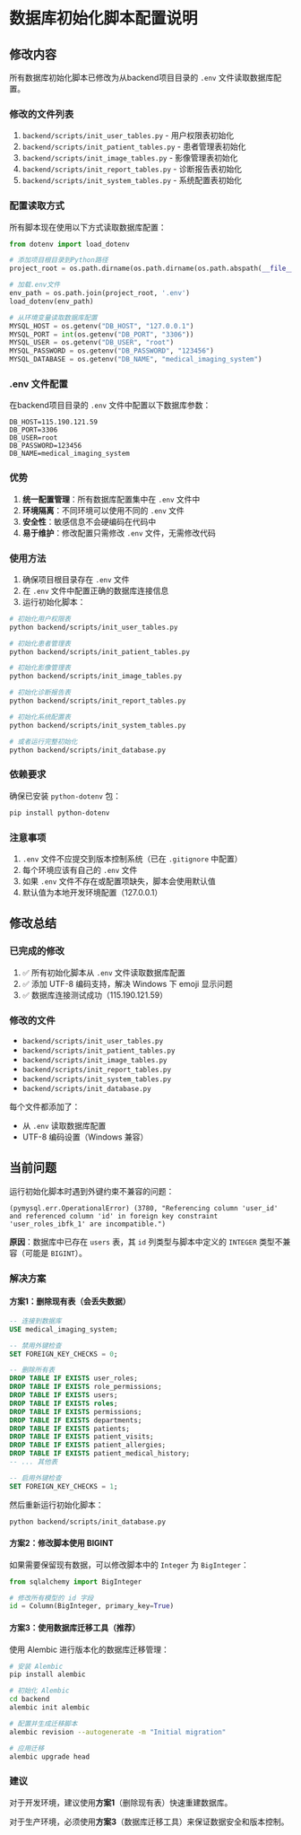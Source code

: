 # 数据库初始化脚本配置说明

## 修改内容

所有数据库初始化脚本已修改为从backend项目目录的 `.env` 文件读取数据库配置。

### 修改的文件列表

1. `backend/scripts/init_user_tables.py` - 用户权限表初始化
2. `backend/scripts/init_patient_tables.py` - 患者管理表初始化
3. `backend/scripts/init_image_tables.py` - 影像管理表初始化
4. `backend/scripts/init_report_tables.py` - 诊断报告表初始化
5. `backend/scripts/init_system_tables.py` - 系统配置表初始化

### 配置读取方式

所有脚本现在使用以下方式读取数据库配置：

```python
from dotenv import load_dotenv

# 添加项目根目录到Python路径
project_root = os.path.dirname(os.path.dirname(os.path.abspath(__file__)))

# 加载.env文件
env_path = os.path.join(project_root, '.env')
load_dotenv(env_path)

# 从环境变量读取数据库配置
MYSQL_HOST = os.getenv("DB_HOST", "127.0.0.1")
MYSQL_PORT = int(os.getenv("DB_PORT", "3306"))
MYSQL_USER = os.getenv("DB_USER", "root")
MYSQL_PASSWORD = os.getenv("DB_PASSWORD", "123456")
MYSQL_DATABASE = os.getenv("DB_NAME", "medical_imaging_system")
```

### .env 文件配置

在backend项目目录的 `.env` 文件中配置以下数据库参数：

```env
DB_HOST=115.190.121.59
DB_PORT=3306
DB_USER=root
DB_PASSWORD=123456
DB_NAME=medical_imaging_system
```

### 优势

1. **统一配置管理**：所有数据库配置集中在 `.env` 文件中
2. **环境隔离**：不同环境可以使用不同的 `.env` 文件
3. **安全性**：敏感信息不会硬编码在代码中
4. **易于维护**：修改配置只需修改 `.env` 文件，无需修改代码

### 使用方法

1. 确保项目根目录存在 `.env` 文件
2. 在 `.env` 文件中配置正确的数据库连接信息
3. 运行初始化脚本：

```bash
# 初始化用户权限表
python backend/scripts/init_user_tables.py

# 初始化患者管理表
python backend/scripts/init_patient_tables.py

# 初始化影像管理表
python backend/scripts/init_image_tables.py

# 初始化诊断报告表
python backend/scripts/init_report_tables.py

# 初始化系统配置表
python backend/scripts/init_system_tables.py

# 或者运行完整初始化
python backend/scripts/init_database.py
```

### 依赖要求

确保已安装 `python-dotenv` 包：

```bash
pip install python-dotenv
```

### 注意事项

1. `.env` 文件不应提交到版本控制系统（已在 `.gitignore` 中配置）
2. 每个环境应该有自己的 `.env` 文件
3. 如果 `.env` 文件不存在或配置项缺失，脚本会使用默认值
4. 默认值为本地开发环境配置（127.0.0.1）

## 修改总结

### 已完成的修改

1. ✅ 所有初始化脚本从 `.env` 文件读取数据库配置
2. ✅ 添加 UTF-8 编码支持，解决 Windows 下 emoji 显示问题
3. ✅ 数据库连接测试成功（115.190.121.59）

### 修改的文件

- `backend/scripts/init_user_tables.py`
- `backend/scripts/init_patient_tables.py`
- `backend/scripts/init_image_tables.py`
- `backend/scripts/init_report_tables.py`
- `backend/scripts/init_system_tables.py`
- `backend/scripts/init_database.py`

每个文件都添加了：
- 从 `.env` 读取数据库配置
- UTF-8 编码设置（Windows 兼容）

## 当前问题

运行初始化脚本时遇到外键约束不兼容的问题：

```
(pymysql.err.OperationalError) (3780, "Referencing column 'user_id' and referenced column 'id' in foreign key constraint 'user_roles_ibfk_1' are incompatible.")
```

**原因**：数据库中已存在 `users` 表，其 `id` 列类型与脚本中定义的 `INTEGER` 类型不兼容（可能是 `BIGINT`）。

### 解决方案

#### 方案1：删除现有表（会丢失数据）

```sql
-- 连接到数据库
USE medical_imaging_system;

-- 禁用外键检查
SET FOREIGN_KEY_CHECKS = 0;

-- 删除所有表
DROP TABLE IF EXISTS user_roles;
DROP TABLE IF EXISTS role_permissions;
DROP TABLE IF EXISTS users;
DROP TABLE IF EXISTS roles;
DROP TABLE IF EXISTS permissions;
DROP TABLE IF EXISTS departments;
DROP TABLE IF EXISTS patients;
DROP TABLE IF EXISTS patient_visits;
DROP TABLE IF EXISTS patient_allergies;
DROP TABLE IF EXISTS patient_medical_history;
-- ... 其他表

-- 启用外键检查
SET FOREIGN_KEY_CHECKS = 1;
```

然后重新运行初始化脚本：
```bash
python backend/scripts/init_database.py
```

#### 方案2：修改脚本使用 BIGINT

如果需要保留现有数据，可以修改脚本中的 `Integer` 为 `BigInteger`：

```python
from sqlalchemy import BigInteger

# 修改所有模型的 id 字段
id = Column(BigInteger, primary_key=True)
```

#### 方案3：使用数据库迁移工具（推荐）

使用 Alembic 进行版本化的数据库迁移管理：

```bash
# 安装 Alembic
pip install alembic

# 初始化 Alembic
cd backend
alembic init alembic

# 配置并生成迁移脚本
alembic revision --autogenerate -m "Initial migration"

# 应用迁移
alembic upgrade head
```

### 建议

对于开发环境，建议使用**方案1**（删除现有表）快速重建数据库。

对于生产环境，必须使用**方案3**（数据库迁移工具）来保证数据安全和版本控制。

